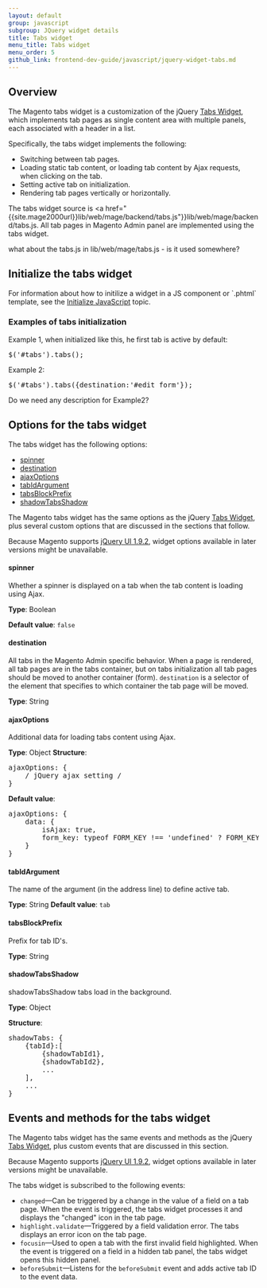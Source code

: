 ```yaml
---
layout: default
group: javascript
subgroup: JQuery widget details
title: Tabs widget
menu_title: Tabs widget
menu_order: 5
github_link: frontend-dev-guide/javascript/jquery-widget-tabs.md
---
```


<h2 id="fedg_tabs-widget_overview">Overview</h2>

The Magento tabs widget is a customization of the jQuery <a href="http://api.jqueryui.com/tabs/" target="_blank">Tabs Widget</a>, which implements tab pages as single content area with multiple panels, each associated with a header in a list.

Specifically, the tabs widget implements the following:

*	Switching between tab pages.
*	Loading static tab content, or loading tab content by Ajax requests, when clicking on the tab.
*	Setting active tab on initialization.
*	Rendering tab pages vertically or horizontally.

The tabs widget source is <a href="{{site.mage2000url}}lib/web/mage/backend/tabs.js"}}lib/web/mage/backend/tabs.js</a>. All tab pages in Magento Admin panel are implemented using the tabs widget.

<p class="q">what about the tabs.js in lib/web/mage/tabs.js - is it used somewhere?</p>

<h2 id="fedg_tabs_init">Initialize the tabs widget</h2>
For information about how to initilize a widget in a JS component or `.phtml` template, see the <a href="{{site.baseurl}}frontend-dev-guide/javascript/">Initialize JavaScript</a> topic.

<h3 id="tabs_init_ex">Examples of tabs initialization</h3>

Example 1, when initialized like this, he first tab is active by default:

<pre>$('#tabs').tabs();  </pre>

Example 2:

<pre>$('#tabs').tabs({destination:'#edit_form'});  </pre>

<p class="q">Do we need any description for Example2?</p>

<h2 id="fedg_tabs_options">Options for the tabs widget</h2>

The tabs widget has the following options:

*	<a href="#fedg_tabs_options-spinner">spinner</a>
*	<a href="#fedg_tabs_options-destination">destination</a>
*	<a href="#fedg_tabs_options-ajaxOptions">ajaxOptions</a>
*	<a href="#fedg_tabs_options-tabIdArgument">tabIdArgument</a>
*	<a href="#fedg_tabs_options-tabsBlockPrefix">tabsBlockPrefix</a>
*	<a href="#fedg_tabs_options-shadowTabsShadow">shadowTabsShadow</a>

The Magento tabs widget has the same options as the jQuery <a href="http://api.jqueryui.com/tabs/" target="_blank">Tabs Widget</a>, plus several custom options that are discussed in the sections that follow.

<div class="bs-callout bs-callout-info" id="info">
  <p>Because Magento supports <a href="http://blog.jqueryui.com/2012/11/jquery-ui-1-9-2/" target="_blank">jQuery UI 1.9.2</a>, widget options available in later versions might be unavailable.</p>
</div>

<h4 id="fedg_tabs_options-spinner">spinner</h4>

Whether a spinner is displayed on a tab when the tab content is loading using Ajax.

**Type**: Boolean

**Default value**: `false`

<h4 id="fedg_tabs_options-destination">destination</h4>

All tabs in the Magento Admin specific behavior. When a page is rendered, all tab pages are in the tabs container, but on tabs initialization all tab pages should be moved to another container (form). `destination` is a selector of the element that specifies to which container the tab page will be moved.

**Type**: String

<h4 id="fedg_tabs_options-ajaxOptions">ajaxOptions</h4>

Additional data for loading tabs content using Ajax.

**Type**: Object
**Structure**:

<pre>ajaxOptions: {
    / jQuery ajax setting /
}</pre>

**Default value**:

<pre>ajaxOptions: {
    data: {
        isAjax: true,
        form_key: typeof FORM_KEY !== 'undefined' ? FORM_KEY : null
    }
}</pre>

<h4 id="fedg_tabs_options-tabIdArgument">tabIdArgument</h4>

The name of the argument (in the address line) to define active tab.

**Type**: String
**Default value**: `tab`

<h4 id="fedg_tabs_options-tabsBlockPrefix">tabsBlockPrefix</h4>

Prefix for tab ID's.

**Type**: String

<h4 id="fedg_tabs_options-shadowTabsShadow">shadowTabsShadow</h4>

shadowTabsShadow tabs load in the background.

**Type**: Object

**Structure**:

<pre>shadowTabs: {
    {tabId}:[
        {shadowTabId1},
        {shadowTabId2},
        ...
    ],
    ...
}</pre>

<h2 id="fedg_tabs_events-methods">Events and methods for the tabs widget</h2>

The Magento tabs widget has the same events and methods as the jQuery <a href="http://api.jqueryui.com/tabs/" target="_blank">Tabs Widget</a>, plus custom events that are discussed in this section.

<div class="bs-callout bs-callout-info" id="info">
  <p>Because Magento supports <a href="http://blog.jqueryui.com/2012/11/jquery-ui-1-9-2/" target="_blank">jQuery UI 1.9.2</a>, widget options available in later versions might be unavailable.</p>
</div>

The tabs widget is subscribed to the following events:

*	`changed`&mdash;Can be triggered by a change in the value of a field on a tab page. When the event is triggered, the tabs widget processes it and displays the "changed" icon in the tab page.
*	`highlight.validate`&mdash;Triggered by a field validation error. The tabs displays an error icon on the tab page.
*	`focusin`&mdash;Used to open a tab with the first invalid field highlighted. When the event is triggered on a field in a hidden tab panel, the tabs widget opens this hidden panel.
*	`beforeSubmit`&mdash;Listens for the `beforeSubmit` event and adds active tab ID to the event data.


